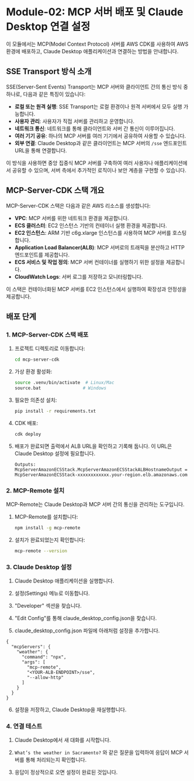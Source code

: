 # Module-02: MCP 서버 배포 및 Claude Desktop 연결 설정

이 모듈에서는 MCP(Model Context Protocol) 서버를 AWS CDK를 사용하여 AWS 환경에 배포하고, Claude Desktop 애플리케이션과 연결하는 방법을 안내합니다.

## SSE Transport 방식 소개

SSE(Server-Sent Events) Transport는 MCP 서버와 클라이언트 간의 통신 방식 중 하나로, 다음과 같은 특징이 있습니다:

- **로컬 또는 원격 실행**: SSE Transport는 로컬 환경이나 원격 서버에서 모두 실행 가능합니다.
- **사용자 관리**: 사용자가 직접 서버를 관리하고 운영합니다.
- **네트워크 통신**: 네트워크를 통해 클라이언트와 서버 간 통신이 이루어집니다.
- **여러 기기 공유**: 하나의 MCP 서버를 여러 기기에서 공유하여 사용할 수 있습니다.
- **외부 연결**: Claude Desktop과 같은 클라이언트는 MCP 서버의 `/sse` 엔드포인트 URL을 통해 연결합니다.

이 방식을 사용하면 중앙 집중식 MCP 서버를 구축하여 여러 사용자나 애플리케이션에서 공유할 수 있으며, 서버 측에서 추가적인 로직이나 보안 계층을 구현할 수 있습니다.

## MCP-Server-CDK 스택 개요

MCP-Server-CDK 스택은 다음과 같은 AWS 리소스를 생성합니다:

- **VPC**: MCP 서버를 위한 네트워크 환경을 제공합니다.
- **ECS 클러스터**: EC2 인스턴스 기반의 컨테이너 실행 환경을 제공합니다.
- **EC2 인스턴스**: ARM 기반 c6g.xlarge 인스턴스를 사용하여 MCP 서버를 호스팅합니다.
- **Application Load Balancer(ALB)**: MCP 서버로의 트래픽을 분산하고 HTTP 엔드포인트를 제공합니다.
- **ECS 서비스 및 작업 정의**: MCP 서버 컨테이너를 실행하기 위한 설정을 제공합니다.
- **CloudWatch Logs**: 서버 로그를 저장하고 모니터링합니다.

이 스택은 컨테이너화된 MCP 서버를 EC2 인스턴스에서 실행하여 확장성과 안정성을 제공합니다.

## 배포 단계

### 1. MCP-Server-CDK 스택 배포

1. 프로젝트 디렉토리로 이동합니다:
   ```bash
   cd mcp-server-cdk
   ```

2. 가상 환경 활성화:
   ```bash
   source .venv/bin/activate  # Linux/Mac
   source.bat                # Windows
   ```

3. 필요한 의존성 설치:
   ```bash
   pip install -r requirements.txt
   ```

4. CDK 배포:
   ```bash
   cdk deploy
   ```

5. 배포가 완료되면 출력에서 ALB URL을 확인하고 기록해 둡니다. 이 URL은 Claude Desktop 설정에 필요합니다.
   ```
   Outputs:
   McpServerAmazonECSStack.McpServerAmazonECSStackALBHostnameOutput = McpServerAmazonECSStack-xxxxxxxxxxxx.your-region.elb.amazonaws.com
   ```

### 2. MCP-Remote 설치

MCP-Remote는 Claude Desktop과 MCP 서버 간의 통신을 관리하는 도구입니다.

1. MCP-Remote를 설치합니다:
   ```bash
   npm install -g mcp-remote
   ```

2. 설치가 완료되었는지 확인합니다:
   ```bash
   mcp-remote --version
   ```

### 3. Claude Desktop 설정

1. Claude Desktop 애플리케이션을 실행합니다.

2. 설정(Settings) 메뉴로 이동합니다.

3. "Developer" 섹션을 찾습니다.

4. "Edit Config"를 통해 claude_desktop_config.json을 찾습니다.

5. claude_desktop_config.json 파일에 아래처럼 설정을 추가합니다.

```
{
  "mcpServers": {
    "weather": {
      "command": "npx",
      "args": [
        "mcp-remote",
        "<YOUR-ALB-ENDPOINT>/sse",
        "--allow-http"
      ]
    }
  }
}
```

6. 설정을 저장하고, Claude Desktop을 재실행합니다.

### 4. 연결 테스트

1. Claude Desktop에서 새 대화를 시작합니다.

2. `What’s the weather in Sacramento?` 와 같은 질문을 입력하여 응답이 MCP 서버를 통해 처리되는지 확인합니다.

3. 응답이 정상적으로 오면 설정이 완료된 것입니다.
